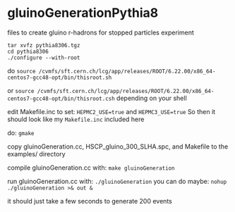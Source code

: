 # gluinoGenerationPythia8
files to create gluino r-hadrons for stopped particles experiment

```
tar xvfz pythia8306.tgz
cd pythia8306
./configure --with-root
```

do
```source /cvmfs/sft.cern.ch/lcg/app/releases/ROOT/6.22.00/x86_64-centos7-gcc48-opt/bin/thisroot.sh```

or
```source /cvmfs/sft.cern.ch/lcg/app/releases/ROOT/6.22.00/x86_64-centos7-gcc48-opt/bin/thisroot.csh```
depending on your shell

edit Makefile.inc to set:
```HEPMC2_USE=true```
and
```HEPMC3_USE=true```
So then it should look like my ```Makefile.inc``` included here

do:
```gmake```

copy gluinoGeneration.cc, HSCP_gluino_300_SLHA.spc, and Makefile to the examples/ directory

compile gluinoGeneration.cc with:
```make gluinoGeneration```

run gluinoGeneration.cc with:
```./gluinoGeneration```
you can do maybe:
```nohup ./gluinoGeneration >& out &```

it should just take a few seconds to generate 200 events